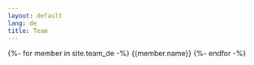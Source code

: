 ```yaml
---
layout: default
lang: de
title: Team
---
```



{%- for member in site.team_de -%}
  {{member.name}}
{%- endfor -%}

